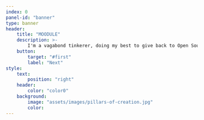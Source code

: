 ```yaml
---
index: 0
panel-id: "banner"
type: banner
header:
    title: "MOODULE"
    description: >-
        I'm a vagabond tinkerer, doing my best to give back to Open Source. <br/> I have a kink for tensors, I love functional programming and processing signals for hidden meaning. <br/>I spend what's left of my time in remote places, they bring me back to the present to feel and think my way, literally.<br/><br/>~~~~~~~~*\o/~~~~~/\*~~~~~~~
    button:
        target: "#first"
        label: "Next"
style:
    text:
        position: "right"
    header:
        color: "color0"
    background:
        image: "assets/images/pillars-of-creation.jpg"
        color:
---
```

